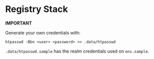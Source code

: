 # Registry Stack

**IMPORTANT** 

Generate your own credentials with: 

```
htpasswd -Bbn <user> <password> >> .data/htpasswd 
```

`.data/htpasswd.sample` has the realm credentials used on `env.sample`.

